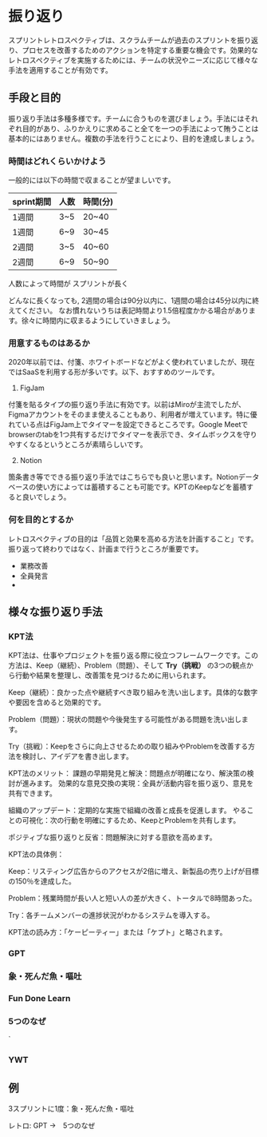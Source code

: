 # 振り返り

スプリントレトロスペクティブは、スクラムチームが過去のスプリントを振り返り、プロセスを改善するためのアクションを特定する重要な機会です。効果的なレトロスペクティブを実施するためには、チームの状況やニーズに応じて様々な手法を適用することが有効です。


## 手段と目的

振り返り手法は多種多様です。チームに合うものを選びましょう。手法にはそれぞれ目的があり、ふりかえりに求めること全てを一つの手法によって賄うことは基本的にはありません。複数の手法を行うことにより、目的を達成しましょう。

### 時間はどれくらいかけよう

一般的には以下の時間で収まることが望ましいです。

|sprint期間|人数|時間(分)|
|---|---|---|
|1週間|3~5|20~40|
|1週間|6~9|30~45|
|2週間|3~5|40~60|
|2週間|6~9|50~90|

人数によって時間が
スプリントが長く

どんなに長くなっても, 2週間の場合は90分以内に、1週間の場合は45分以内に終えてください。
なお慣れないうちは表記時間より1.5倍程度かかる場合があります。徐々に時間内に収まるようにしていきましょう。

### 用意するものはあるか

2020年以前では、付箋、ホワイトボードなどがよく使われていましたが、現在ではSaaSを利用する形が多いです。以下、おすすめのツールです。

1. FigJam

付箋を貼るタイプの振り返り手法に有効です。以前はMiroが主流でしたが、Figmaアカウントをそのまま使えることもあり、利用者が増えています。特に優れている点はFigJam上でタイマーを設定できるところです。Google Meetでbrowserのtabを1つ共有するだけでタイマーを表示でき、タイムボックスを守りやすくなるというところが素晴らしいです。

2. Notion

箇条書き等でできる振り返り手法ではこちらでも良いと思います。Notionデータベースの使い方によっては蓄積することも可能です。KPTのKeepなどを蓄積すると良いでしょう。


### 何を目的とするか

レトロスペクティブの目的は「品質と効果を⾼める⽅法を計画すること」です。振り返って終わりではなく、計画まで行うところが重要です。

- 業務改善
- 全員発言
- 


## 様々な振り返り手法


### KPT法

KPT法は、仕事やプロジェクトを振り返る際に役立つフレームワークです。この方法は、Keep（継続）、Problem（問題）、そして **Try（挑戦）** の3つの観点から行動や結果を整理し、改善策を見つけるために用いられます。



Keep（継続）：良かった点や継続すべき取り組みを洗い出します。具体的な数字や要因を含めると効果的です。

Problem（問題）：現状の問題や今後発生する可能性がある問題を洗い出します。

Try（挑戦）：Keepをさらに向上させるための取り組みやProblemを改善する方法を検討し、アイデアを書き出します。

KPT法のメリット：
課題の早期発見と解決：問題点が明確になり、解決策の検討が進みます。
効果的な意見交換の実現：全員が活動内容を振り返り、意見を共有できます。

組織のアップデート：定期的な実施で組織の改善と成長を促進します。
やることの可視化：次の行動を明確にするため、KeepとProblemを共有します。

ポジティブな振り返りと反省：問題解決に対する意欲を高めます。

KPT法の具体例：

Keep：リスティング広告からのアクセスが2倍に増え、新製品の売り上げが目標の150％を達成した。

Problem：残業時間が長い人と短い人の差が大きく、トータルで8時間あった。

Try：各チームメンバーの進捗状況がわかるシステムを導入する。

KPT法の読み方：「ケーピーティー」または「ケプト」と略されます。

### GPT

### 象・死んだ魚・嘔吐

### Fun Done Learn

### 5つのなぜ
`
### YWT




## 例

3スプリントに1度：象・死んだ魚・嘔吐

レトロ: GPT ->　5つのなぜ




